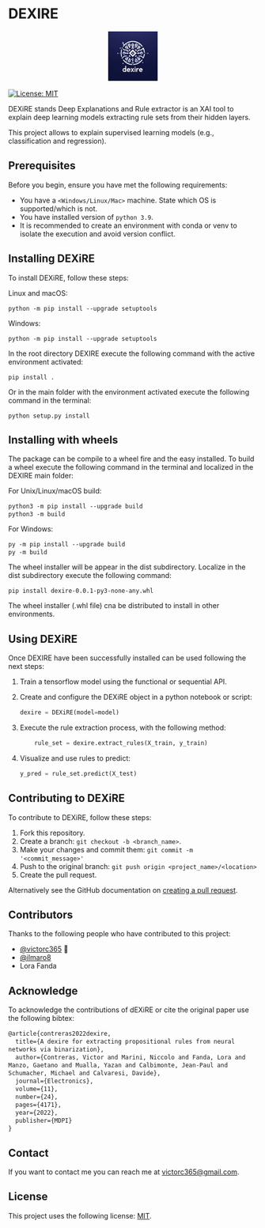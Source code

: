 # DEXIRE
<!-- trunk-ignore(markdownlint/MD033) -->
<p align="center">
<img src="images/logo/logo_dexire_small.png" alt="logo_dexire" width="100"/>
</p>

<!--- These are examples. See https://shields.io for others or to customize this set of shields. You might want to include dependencies, project status and license info here --->
[![License: MIT](https://img.shields.io/badge/License-MIT-yellow.svg)](https://opensource.org/licenses/MIT)

DEXiRE stands Deep Explanations and Rule extractor is an XAI tool to explain deep learning models extracting rule sets from their hidden layers.

This project allows to explain supervised learning models (e.g., classification and regression).

## Prerequisites

Before you begin, ensure you have met the following requirements:

<!--- These are just example requirements. Add, duplicate or remove as required --->

- You have a `<Windows/Linux/Mac>` machine. State which OS is supported/which is not.
- You have installed version of `python 3.9`.
- It is recommended to create an environment with conda or venv to isolate the execution and avoid version conflict.

## Installing DEXiRE

To install DEXiRE, follow these steps:

Linux and macOS:

```
python -m pip install --upgrade setuptools
```

Windows:

```
python -m pip install --upgrade setuptools
```

In the root directory DEXIRE execute the following command with the active environment  activated:

```
pip install .
```

Or in the main folder with the environment activated  execute the following command in the terminal:

```
python setup.py install
```

## Installing with wheels

The package can be compile to a wheel fire and the easy installed. To build a wheel execute the following command in the terminal and localized in the DEXIRE main folder:

For Unix/Linux/macOS build:

```
python3 -m pip install --upgrade build
python3 -m build
```

For Windows:

```
py -m pip install --upgrade build
py -m build
```

The wheel installer will be appear in the dist subdirectory. Localize in the dist subdirectory execute the following command:

```
pip install dexire-0.0.1-py3-none-any.whl
```

The wheel installer (.whl file) cna be distributed to install in other environments.

## Using DEXiRE

Once DEXIRE have been successfully installed can be used following the next steps:

1. Train a tensorflow model using the functional or sequential API.
2. Create and configure the DEXiRE object in a python notebook or script:
   
    ```python
    dexire = DEXiRE(model=model)
    ```

3. Execute the rule extraction process, with the following method:
   
    ```python
        rule_set = dexire.extract_rules(X_train, y_train)
    ```

4. Visualize and use rules to predict:
    ```python
    y_pred = rule_set.predict(X_test)
    ```


## Contributing to DEXiRE

<!--- If your README is long or you have some specific process or steps you want contributors to follow, consider creating a separate CONTRIBUTING.md file--->

To contribute to DEXiRE, follow these steps:

1. Fork this repository.
2. Create a branch: `git checkout -b <branch_name>`.
3. Make your changes and commit them: `git commit -m '<commit_message>'`
4. Push to the original branch: `git push origin <project_name>/<location>`
5. Create the pull request.

Alternatively see the GitHub documentation on [creating a pull request](https://help.github.com/en/github/collaborating-with-issues-and-pull-requests/creating-a-pull-request).

## Contributors

Thanks to the following people who have contributed to this project:

- [@victorc365](https://github.com/victorc365) 📖
- [@ilmaro8](https://github.com/ilmaro8)
- Lora Fanda

## Acknowledge  

To acknowledge the contributions of dEXiRE or cite the original paper use the following bibtex:


```
@article{contreras2022dexire,
  title={A dexire for extracting propositional rules from neural networks via binarization},
  author={Contreras, Victor and Marini, Niccolo and Fanda, Lora and Manzo, Gaetano and Mualla, Yazan and Calbimonte, Jean-Paul and Schumacher, Michael and Calvaresi, Davide},
  journal={Electronics},
  volume={11},
  number={24},
  pages={4171},
  year={2022},
  publisher={MDPI}
}
```

## Contact

If you want to contact me you can reach me at <victorc365@gmail.com>.

## License

<!--- If you're not sure which open license to use see https://choosealicense.com/--->

This project uses the following license: [MIT](https://opensource.org/license/mit).
